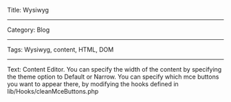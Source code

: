 Title: Wysiwyg

----

Category: Blog

----

Tags: Wysiwyg, content, HTML, DOM

----

Text: Content Editor. You can specify the width of the content by specifying the theme option to Default or Narrow. You can specify which mce buttons you want to appear there, by modifying the hooks defined in lib/Hooks/cleanMceButtons.php
